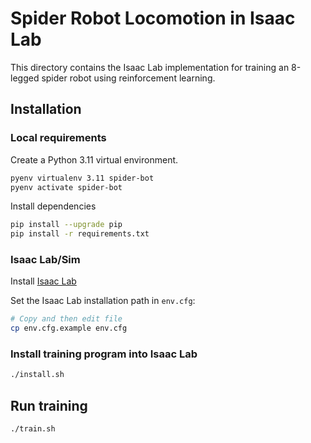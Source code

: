 # Spider Robot Locomotion in Isaac Lab

This directory contains the Isaac Lab implementation for training an 8-legged spider robot using reinforcement learning.

## Installation

### Local requirements

Create a Python 3.11 virtual environment.

```bash
pyenv virtualenv 3.11 spider-bot
pyenv activate spider-bot
```

Install dependencies

````bash
pip install --upgrade pip
pip install -r requirements.txt
````

### Isaac Lab/Sim

Install [Isaac Lab](https://isaac-sim.github.io/IsaacLab/v2.2.0/source/setup/installation/index.html)

Set the Isaac Lab installation path in `env.cfg`:

```bash
# Copy and then edit file
cp env.cfg.example env.cfg
```

### Install training program into Isaac Lab

```bash
./install.sh
```


## Run training

```bash
./train.sh
```